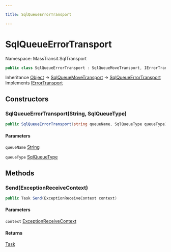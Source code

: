 ```yaml
---

title: SqlQueueErrorTransport

---
```


# SqlQueueErrorTransport

Namespace: MassTransit.SqlTransport

```csharp
public class SqlQueueErrorTransport : SqlQueueMoveTransport, IErrorTransport
```

Inheritance [Object](https://learn.microsoft.com/en-us/dotnet/api/system.object) → [SqlQueueMoveTransport](../masstransit-sqltransport/sqlqueuemovetransport) → [SqlQueueErrorTransport](../masstransit-sqltransport/sqlqueueerrortransport)<br/>
Implements [IErrorTransport](../../masstransit-abstractions/masstransit-transports/ierrortransport)

## Constructors

### **SqlQueueErrorTransport(String, SqlQueueType)**

```csharp
public SqlQueueErrorTransport(string queueName, SqlQueueType queueType)
```

#### Parameters

`queueName` [String](https://learn.microsoft.com/en-us/dotnet/api/system.string)<br/>

`queueType` [SqlQueueType](../masstransit/sqlqueuetype)<br/>

## Methods

### **Send(ExceptionReceiveContext)**

```csharp
public Task Send(ExceptionReceiveContext context)
```

#### Parameters

`context` [ExceptionReceiveContext](../../masstransit-abstractions/masstransit/exceptionreceivecontext)<br/>

#### Returns

[Task](https://learn.microsoft.com/en-us/dotnet/api/system.threading.tasks.task)<br/>
